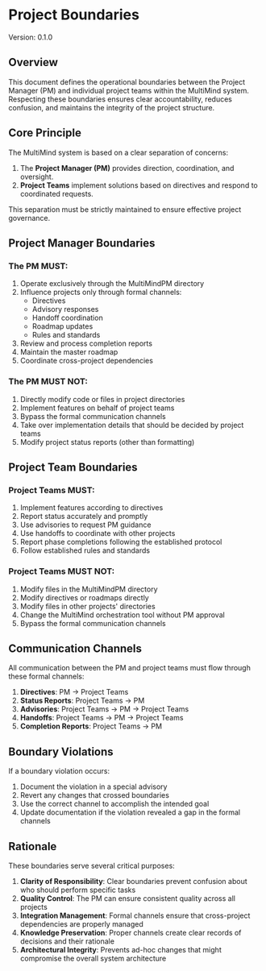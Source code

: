 # Project Boundaries

Version: 0.1.0

## Overview

This document defines the operational boundaries between the Project Manager (PM) and individual project teams within the MultiMind system. Respecting these boundaries ensures clear accountability, reduces confusion, and maintains the integrity of the project structure.

## Core Principle

The MultiMind system is based on a clear separation of concerns:

1. The **Project Manager (PM)** provides direction, coordination, and oversight.
2. **Project Teams** implement solutions based on directives and respond to coordinated requests.

This separation must be strictly maintained to ensure effective project governance.

## Project Manager Boundaries

### The PM MUST:

1. Operate exclusively through the MultiMindPM directory
2. Influence projects only through formal channels:
   - Directives
   - Advisory responses
   - Handoff coordination
   - Roadmap updates
   - Rules and standards
3. Review and process completion reports
4. Maintain the master roadmap
5. Coordinate cross-project dependencies

### The PM MUST NOT:

1. Directly modify code or files in project directories
2. Implement features on behalf of project teams
3. Bypass the formal communication channels
4. Take over implementation details that should be decided by project teams
5. Modify project status reports (other than formatting)

## Project Team Boundaries

### Project Teams MUST:

1. Implement features according to directives
2. Report status accurately and promptly
3. Use advisories to request PM guidance
4. Use handoffs to coordinate with other projects
5. Report phase completions following the established protocol
6. Follow established rules and standards

### Project Teams MUST NOT:

1. Modify files in the MultiMindPM directory
2. Modify directives or roadmaps directly
3. Modify files in other projects' directories
4. Change the MultiMind orchestration tool without PM approval
5. Bypass the formal communication channels

## Communication Channels

All communication between the PM and project teams must flow through these formal channels:

1. **Directives**: PM → Project Teams
2. **Status Reports**: Project Teams → PM
3. **Advisories**: Project Teams → PM → Project Teams
4. **Handoffs**: Project Teams → PM → Project Teams
5. **Completion Reports**: Project Teams → PM

## Boundary Violations

If a boundary violation occurs:

1. Document the violation in a special advisory
2. Revert any changes that crossed boundaries
3. Use the correct channel to accomplish the intended goal
4. Update documentation if the violation revealed a gap in the formal channels

## Rationale

These boundaries serve several critical purposes:

1. **Clarity of Responsibility**: Clear boundaries prevent confusion about who should perform specific tasks
2. **Quality Control**: The PM can ensure consistent quality across all projects
3. **Integration Management**: Formal channels ensure that cross-project dependencies are properly managed
4. **Knowledge Preservation**: Proper channels create clear records of decisions and their rationale
5. **Architectural Integrity**: Prevents ad-hoc changes that might compromise the overall system architecture 